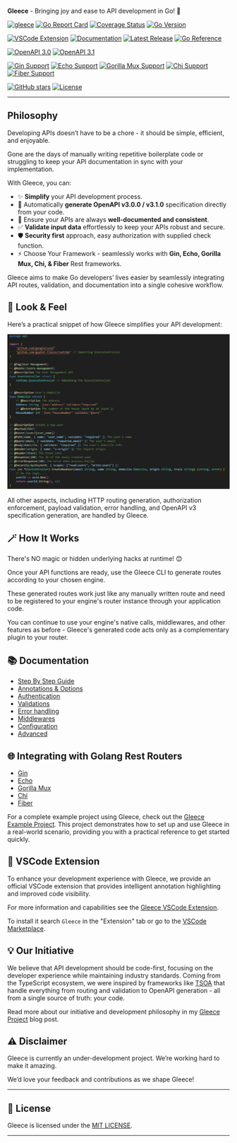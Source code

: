 **Gleece** - Bringing joy and ease to API development in Go! 🚀   

<!-- Source code health & info -->
[![gleece](https://github.com/gopher-fleece/gleece/actions/workflows/build.yml/badge.svg?branch=main)](https://github.com/gopher-fleece/gleece/actions/workflows/build.yml)
[![Go Report Card](https://goreportcard.com/badge/github.com/gopher-fleece/gleece)](https://goreportcard.com/report/gopher-fleece/gleece)
[![Coverage Status](https://coveralls.io/repos/github/gopher-fleece/gleece/badge.svg?branch=main)](https://coveralls.io/github/gopher-fleece/gleece?branch=main)
[![Go Version](https://img.shields.io/github/go-mod/go-version/gopher-fleece/gleece)](https://github.com/gopher-fleece/gleece/blob/main/go.mod)

<!-- Packages, Releases etc -->
[![VSCode Extension](https://img.shields.io/visual-studio-marketplace/v/haim-kastner.gleece-extension?label=VSCode%20Extension)](https://marketplace.visualstudio.com/items?itemName=haim-kastner.gleece-extension)
[![Documentation](https://img.shields.io/badge/docs-available-brightgreen.svg)](./docs/STEPBYSTEP.md)
[![Latest Release](https://img.shields.io/github/v/release/gopher-fleece/gleece)](https://github.com/gopher-fleece/gleece/releases)
[![Go Reference](https://pkg.go.dev/badge/github.com/gopher-fleece/gleece.svg)](https://pkg.go.dev/github.com/gopher-fleece/gleece)

<!-- Supported standards -->
[![OpenAPI 3.0](https://img.shields.io/badge/OpenAPI-3.0.0-green.svg)](https://spec.openapis.org/oas/v3.0.0)
[![OpenAPI 3.1](https://img.shields.io/badge/OpenAPI-3.1.0-green.svg)](https://spec.openapis.org/oas/v3.1.0)

<!-- Supported frameworks -->
[![Gin Support](https://img.shields.io/badge/Gin-Supported-blue)](https://gin-gonic.com/)
[![Echo Support](https://img.shields.io/badge/Echo-Supported-blue)](https://echo.labstack.com/)
[![Gorilla Mux Support](https://img.shields.io/badge/Gorilla_Mux-Supported-blue)](https://github.com/gorilla/mux)
[![Chi Support](https://img.shields.io/badge/Chi-Supported-blue)](https://github.com/go-chi/chi)
[![Fiber Support](https://img.shields.io/badge/Fiber-Supported-blue)](https://github.com/gofiber/fiber)

<!-- Social -->
[![GitHub stars](https://img.shields.io/github/stars/gopher-fleece/gleece.svg?style=social&label=Stars)](https://github.com/gopher-fleece/gleece/stargazers) 
[![License](https://img.shields.io/github/license/gopher-fleece/gleece.svg?style=social)](https://github.com/gopher-fleece/gleece/blob/master/LICENSE)


---

## Philosophy  
Developing APIs doesn’t have to be a chore - it should be simple, efficient, and enjoyable.  

Gone are the days of manually writing repetitive boilerplate code or struggling to keep your API documentation in sync with your implementation.

With Gleece, you can:  
- ✨ **Simplify** your API development process.  
- 📄 Automatically **generate OpenAPI v3.0.0 / v3.1.0** specification directly from your code.  
- 🎯 Ensure your APIs are always **well-documented and consistent**.  
- ✅ **Validate input data** effortlessly to keep your APIs robust and secure.
- 🛡 **Security first** approach, easy authorization with supplied check function.
- ⚡️ Choose Your Framework - seamlessly works with **Gin, Echo, Gorilla Mux, Chi, & Fiber** Rest frameworks.

Gleece aims to make Go developers’ lives easier by seamlessly integrating API routes, validation, and documentation into a single cohesive workflow.

## 💫 Look & Feel  

Here’s a practical snippet of how Gleece simplifies your API development:  

![Screenshot](https://raw.githubusercontent.com/gophar-fleece/.github/main/docs/screenshots/usage-example.png)

All other aspects, including HTTP routing generation, authorization enforcement, payload validation, error handling, and OpenAPI v3 specification generation, are handled by Gleece.

## 🪄 How It Works

There's NO magic or hidden underlying hacks at runtime! 😊

Once your API functions are ready, use the Gleece CLI to generate routes according to your chosen engine.

These generated routes work just like any manually written route and need to be registered to your engine's router instance through your application code.

You can continue to use your engine's native calls, middlewares, and other features as before - Gleece's generated code acts only as a complementary plugin to your router.


## 📚 Documentation

- [Step By Step Guide](./docs/STEPBYSTEP.md)
- [Annotations & Options](./docs/ANNOTATIONS.md)
- [Authentication](./docs/AUTHENTICATION.md)
- [Validations](./docs/VALIDATION.md) 
- [Error handling](./docs/ERROR_HANDLING.md)
- [Middlewares](./docs/MIDDLEWARES.md)
- [Configuration](./docs/CONFIG.md)
- [Advanced](./docs/ADVANCED.md)

## 🌐 Integrating with Golang Rest Routers 

- [Gin](./docs/routers/GIN_INTEGRATION.md)
- [Echo](./docs/routers/ECHO_INTEGRATION.md)
- [Gorilla Mux](./docs/routers/MUX_INTEGRATION.md)
- [Chi](./docs/routers/CHI_INTEGRATION.md)
- [Fiber](./docs/routers/FIBER_INTEGRATION.md)


For a complete example project using Gleece, check out the [Gleece Example Project](https://github.com/gopher-fleece/gleecexample#readme). This project demonstrates how to set up and use Gleece in a real-world scenario, providing you with a practical reference to get started quickly.

## 🎨 VSCode Extension

To enhance your development experience with Gleece, we provide an official VSCode extension that provides intelligent annotation highlighting and improved code visibility.

For more information and capabilities see the [Gleece VSCode Extension](https://github.com/gopher-fleece/gleece-vscode-extension#readme).

To install it search `Gleece` in the "Extension" tab or go to the [VSCode Marketplace](https://marketplace.visualstudio.com/items?itemName=haim-kastner.gleece-extension).

## 💡 Our Initiative

We believe that API development should be code-first, focusing on the developer experience while maintaining industry standards. Coming from the TypeScript ecosystem, we were inspired by frameworks like [TSOA](https://github.com/lukeautry/tsoa) that handle everything from routing and validation to OpenAPI generation - all from a single source of truth: your code.

Read more about our initiative and development philosophy in my [Gleece Project](https://blog.castnet.club/en/blog/gleece-project) blog post.

## ⚠️ Disclaimer
Gleece is currently an under-development project.  We’re working hard to make it amazing.

We’d love your feedback and contributions as we shape Gleece!

---

## 📜 License  
Gleece is licensed under the [MIT LICENSE](./LICENSE). 

---

